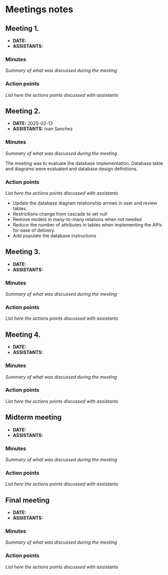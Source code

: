 # Meetings notes

## Meeting 1.
* **DATE:**
* **ASSISTANTS:**

### Minutes
*Summary of what was discussed during the meeting*

### Action points
*List here the actions points discussed with assistants*




## Meeting 2.
* **DATE:** 2025-02-13
* **ASSISTANTS:** Ivan Sanchez

### Minutes
*Summary of what was discussed during the meeting*

The meeting was to evaluate the database implementation. Database table and diagrams were evaluated and database design definitions.

### Action points
*List here the actions points discussed with assistants*
- Update the database diagram relationship arrows in user and review tables.
- Restrictions change from cascade to set null
- Remove models in many-to-many relations when not needed
- Reduce the number of attributes in tables when implementing the APIs for ease of delivery.
- Add populate the database instructions 




## Meeting 3.
* **DATE:**
* **ASSISTANTS:**

### Minutes
*Summary of what was discussed during the meeting*

### Action points
*List here the actions points discussed with assistants*




## Meeting 4.
* **DATE:**
* **ASSISTANTS:**

### Minutes
*Summary of what was discussed during the meeting*

### Action points
*List here the actions points discussed with assistants*




## Midterm meeting
* **DATE:**
* **ASSISTANTS:**

### Minutes
*Summary of what was discussed during the meeting*

### Action points
*List here the actions points discussed with assistants*




## Final meeting
* **DATE:**
* **ASSISTANTS:**

### Minutes
*Summary of what was discussed during the meeting*

### Action points
*List here the actions points discussed with assistants*




